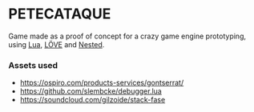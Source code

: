 # PETECATAQUE
Game made as a proof of concept for a crazy game engine prototyping,
using [Lua](https://www.lua.org/), [LÖVE](https://love2d.org/) and
[Nested](https://github.com/gilzoide/nested).


### Assets used
- https://ospiro.com/products-services/gontserrat/
- https://github.com/slembcke/debugger.lua
- https://soundcloud.com/gilzoide/stack-fase
